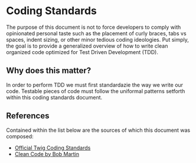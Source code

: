 # Coding Standards

The purpose of this document is not to force developers to comply with opinionated personal taste such as the placement of curly braces, tabs vs spaces, indent sizing, or other minor tedious coding ideologies. Put simply, the goal is to provide a generalized overview of how to write clean organized code optimized for Test Driven Development (TDD).

## Why does this matter?

In order to perform TDD we must first standardazie the way we write our code. Testable pieces of code must follow the uniformal patterns setforth within this coding standards document.

## References

Contained within the list below are the sources of which this document was composed:

- [Official Twig Coding Standards](https://twig.symfony.com/doc/3.x/coding_standards.html)
- [Clean Code by Bob Martin](https://youtube.com/playlist?list=PLmmYSbUCWJ4x1GO839azG_BBw8rkh-zOj)